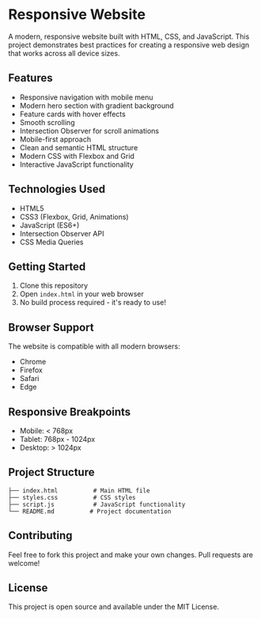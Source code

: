 # Responsive Website

A modern, responsive website built with HTML, CSS, and JavaScript. This project demonstrates best practices for creating a responsive web design that works across all device sizes.

## Features

- Responsive navigation with mobile menu
- Modern hero section with gradient background
- Feature cards with hover effects
- Smooth scrolling
- Intersection Observer for scroll animations
- Mobile-first approach
- Clean and semantic HTML structure
- Modern CSS with Flexbox and Grid
- Interactive JavaScript functionality

## Technologies Used

- HTML5
- CSS3 (Flexbox, Grid, Animations)
- JavaScript (ES6+)
- Intersection Observer API
- CSS Media Queries

## Getting Started

1. Clone this repository
2. Open `index.html` in your web browser
3. No build process required - it's ready to use!

## Browser Support

The website is compatible with all modern browsers:
- Chrome
- Firefox
- Safari
- Edge

## Responsive Breakpoints

- Mobile: < 768px
- Tablet: 768px - 1024px
- Desktop: > 1024px

## Project Structure

```
├── index.html          # Main HTML file
├── styles.css          # CSS styles
├── script.js           # JavaScript functionality
└── README.md          # Project documentation
```

## Contributing

Feel free to fork this project and make your own changes. Pull requests are welcome!

## License

This project is open source and available under the MIT License. 
